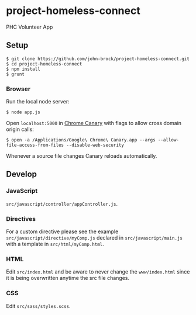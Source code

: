 project-homeless-connect
========================

PHC Volunteer App


## Setup
    $ git clone https://github.com/john-brock/project-homeless-connect.git
    $ cd project-homeless-connect
    $ npm install
    $ grunt

### Browser

Run the local node server:

    $ node app.js


Open `localhost:5000` in [Chrome Canary](https://www.google.com/intl/en/chrome/browser/canary.html) with flags to allow cross domain origin calls:

    $ open -a /Applications/Google\ Chrome\ Canary.app --args --allow-file-access-from-files --disable-web-security

Whenever a source file changes Canary reloads automatically.

## Develop

### JavaScript

`src/javascript/controller/appController.js`.

### Directives

For a custom directive please see the example `src/javascript/directive/myComp.js` declared in `src/javascript/main.js` with a template in `src/html/myComp.html`.

### HTML

Edit `src/index.html` and be aware to never change the `www/index.html` since it is being overwritten anytime the src file changes.

### CSS

Edit `src/sass/styles.scss`.
